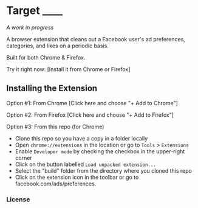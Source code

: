 # Target ____

*A work in progress*

A browser extension that cleans out a Facebook user's ad preferences, categories, and likes on a periodic basis.

Built for both Chrome & Firefox.

Try it right now: [Install it from Chrome or Firefox]

## Installing the Extension

Option #1: From Chrome
[Click here and choose "+ Add to Chrome"]

Option #2: From Firefox
[Click here and choose "+ Add to Firefox"]

Option #3: From this repo (for Chrome)

* Clone this repo so you have a copy in a folder locally
* Open `chrome://extensions` in the location or go to `Tools` > `Extensions`
* Enable `Developer mode` by checking the checkbox in the upper-right corner
* Click on the button labelled `Load unpacked extension...`
* Select the "build" folder from the directory where you cloned this repo
* Click on the extension icon in the toolbar or go to facebook.com/ads/preferences.

### License

